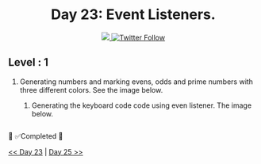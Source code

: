 <div align="center">
  <h1> Day 23: Event Listeners.</h1>
  <a class="header-badge" target="_blank" href="https://www.linkedin.com/in/manthan-ankolekar-597b07a8/">
  <img src="https://img.shields.io/badge/style--5eba00.svg?label=LinkedIn&logo=linkedin&style=social">
  </a>
  <a class="header-badge" target="_blank" href="https://twitter.com/manthan_ank">
  <img alt="Twitter Follow" src="https://img.shields.io/twitter/follow/manthan_ank?style=social">
  </a>
</div>

## Level : 1

1. Generating numbers and marking evens, odds and prime numbers with three different colors. See the image below.

    1. Generating the keyboard code code using even listener. The image below.

    ```jsx

    ```

🎉 ✅Completed 🎉

[<< Day 23](/Day23/index.md) | [Day 25 >>](/Day25/index.md)
